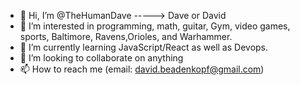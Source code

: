 - 👋 Hi, I’m @TheHumanDave -----> Dave or David
- 👀 I’m interested in programming, math, guitar, Gym, video games, sports, Baltimore, Ravens,Orioles, and Warhammer.
- 🌱 I’m currently learning JavaScript/React as well as Devops.
- 💞️ I’m looking to collaborate on anything  
- 📫 How to reach me (email: david.beadenkopf@gmail.com)

<!---
TheHumanDave/TheHumanDave is a ✨ special ✨ repository because its `README.md` (this file) appears on your GitHub profile.
You can click the Preview link to take a look at your changes.
--->
